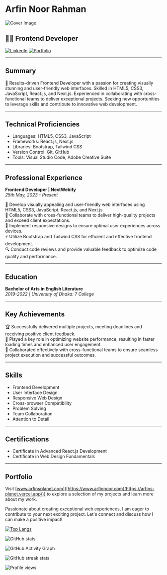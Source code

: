  # Arfin Noor Rahman

![Cover Image](![image](https://cdn.sanity.io/images/ymxgha9c/production/67e13847a34fd31d15192fb3b1755b958c47e8a7-1584x396.png)
)

## 👨‍💻 Frontend Developer 

[![LinkedIn](https://img.shields.io/badge/LinkedIn-arfinnoorrahman-blue.svg)]([www.linkedin.com/in/arfinnoorrahman](https://www.linkedin.com/in/arfinnoorrahman))
[![Portfolio](https://img.shields.io/badge/Portfolio-arfinsplanet.com-green.svg)]([https://www.arfinsplanet.com](https://arfins-planet.vercel.app/))

---

## Summary

🚀 Results-driven Frontend Developer with a passion for creating visually stunning and user-friendly web interfaces. Skilled in HTML5, CSS3, JavaScript, React.js, and Next.js. Experienced in collaborating with cross-functional teams to deliver exceptional projects. Seeking new opportunities to leverage skills and contribute to innovative web development.

---

## Technical Proficiencies

- Languages: HTML5, CSS3, JavaScript
- Frameworks: React.js, Next.js
- Libraries: Bootstrap, Tailwind CSS
- Version Control: Git, GitHub
- Tools: Visual Studio Code, Adobe Creative Suite

---

## Professional Experience

**Frontend Developer | NextWebify** \
*25th May, 2023 - Present*

🔧 Develop visually appealing and user-friendly web interfaces using HTML5, CSS3, JavaScript, React.js, and Next.js. \
🤝 Collaborate with cross-functional teams to deliver high-quality projects and exceed client expectations. \
📱 Implement responsive designs to ensure optimal user experiences across devices. \
⚡ Utilize Bootstrap and Tailwind CSS for efficient and effective frontend development. \
🔍 Conduct code reviews and provide valuable feedback to optimize code quality and performance.

---

## Education

**Bachelor of Arts in English Literature** \
*2019-2022 | University of Dhaka: 7 College*

---

## Key Achievements

🏆 Successfully delivered multiple projects, meeting deadlines and receiving positive client feedback. \
🚀 Played a key role in optimizing website performance, resulting in faster loading times and enhanced user engagement. \
🤝 Collaborated effectively with cross-functional teams to ensure seamless project execution and successful outcomes.

---

## Skills

- Frontend Development
- User Interface Design
- Responsive Web Design
- Cross-browser Compatibility
- Problem Solving
- Team Collaboration
- Attention to Detail

---

## Certifications

- Certificate in Advanced React.js Development
- Certificate in Web Design Fundamentals

---

## Portfolio

Visit [www.arfinsplanet.com]([https://www.arfinnoor.com](https://arfins-planet.vercel.app/)) to explore a selection of my projects and learn more about my work.

Passionate about creating exceptional web experiences, I am eager to contribute to your next exciting project. Let's connect and discuss how I can make a positive impact!
 

[![Top Langs](https://github-readme-stats.vercel.app/api/top-langs/?username=arfin-web)](https://github.com/anuraghazra/github-readme-stats)

![GitHub stats](https://github-readme-stats.vercel.app/api?username=arfin-web&show_icons=true)  

![GitHub Activity Graph](https://activity-graph.herokuapp.com/graph?username=arfin-web)  

![GitHub streak stats](https://github-readme-streak-stats.herokuapp.com/?user=arfin-web)  

![Profile views](https://gpvc.arturio.dev/arfin-web)  

